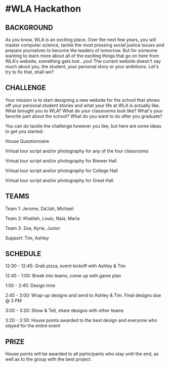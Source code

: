 # #WLA Hackathon

## BACKGROUND
As you know, WLA is an exciting place. Over the next few years, you will master computer science, tackle the most pressing social justice issues and prepare yourselves to become the leaders of tomorrow. But for someone wanting to learn more about all of the exciting things that go on here from WLA's website, something gets lost...you! The current website doesn't say much about you, the student, your personal story or your ambitions. Let's try to fix that, shall we?

## CHALLENGE
Your mission is to start designing a new website for the school that shows off your personal student stories and what your life at WLA is actually like. What brought you to WLA? What do your classrooms look like? What's your favorite part about the school? What do you want to do after you graduate?

You can do tackle the challenge however you like, but here are some ideas to get you started:

House Questionnaire

Virtual tour script and/or photography for any of the four classrooms

Virtual tour script and/or photography for Brewer Hall

Virtual tour script and/or photography for College Hall

Virtual tour script and/or photography for Great Hall


## TEAMS
Team 1: Jerome, Da’Jah, Michael

Team 2: Khalilah, Louis, Naia, Maria

Team 3: Zoe, Kyrie, Junior

Support: Tim, Ashley

## SCHEDULE
12:30 - 12:45: Grab pizza, event kickoff with Ashley & Tim

12:45 - 1:00: Break into teams, come up with game plan

1:00 - 2:45: Design time

2:45 - 3:00: Wrap-up designs and send to Ashley & Tim. Final designs due @ 3 PM

3:00 - 3:20: Show & Tell, share designs with other teams

3:20 - 3:30: House points awarded to the best design and everyone who stayed for the enitre event

## PRIZE
House points will be awarded to all participants who stay until the end, as well as to the group with the best project.
